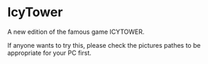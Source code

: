 # IcyTower
A new edition of the famous game ICYTOWER.

If anyone wants to try this, please check the pictures pathes to be appropriate for your PC first.
